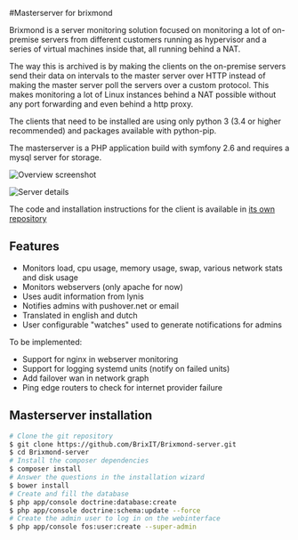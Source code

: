 #Masterserver for brixmond

Brixmond is a server monitoring solution focused on monitoring a lot of on-premise servers from different customers running as hypervisor and a series of virtual machines inside that, all running behind a NAT.

The way this is archived is by making the clients on the on-premise servers send their data on intervals to the master server over HTTP instead of making the master server poll the servers over a custom protocol. This makes monitoring a lot of Linux instances behind a NAT possible without any port forwarding and even behind a http proxy.

The clients that need to be installed are using only python 3 (3.4 or higher recommended) and packages available with python-pip.

The masterserver is a PHP application build with symfony 2.6 and requires a mysql server for storage.

![Overview screenshot](http://brixitcdn.net/github/brixmond/overview.png)

![Server details](http://brixitcdn.net/github/brixmond/charts.png)

The code and installation instructions for the client is available in [its own repository](https://github.com/BrixIT/Brixmond)

## Features

- Monitors load, cpu usage, memory usage, swap, various network stats and disk usage
- Monitors webservers (only apache for now)
- Uses audit information from lynis
- Notifies admins with pushover.net or email
- Translated in english and dutch
- User configurable "watches" used to generate notifications for admins

To be implemented:
- Support for nginx in webserver monitoring
- Support for logging systemd units (notify on failed units)
- Add failover wan in network graph
- Ping edge routers to check for internet provider failure

## Masterserver installation

```bash
# Clone the git repository
$ git clone https://github.com/BrixIT/Brixmond-server.git
$ cd Brixmond-server
# Install the composer dependencies
$ composer install
# Answer the questions in the installation wizard
$ bower install
# Create and fill the database
$ php app/console doctrine:database:create
$ php app/console doctrine:schema:update --force
# Create the admin user to log in on the webinterface
$ php app/console fos:user:create --super-admin
```
